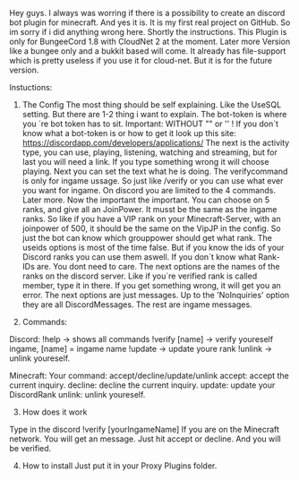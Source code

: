 Hey guys. I always was worring if there is a possibility to create an discord bot plugin for minecraft. And yes it is. It is my first real project on GitHub. So im sorry if i did anything wrong here. Shortly the instructions. This Plugin is only for BungeeCord 1.8 with CloudNet 2 at the moment. Later more Version like a bungee only and a bukkit based will come. It already has file-support which is pretty useless if you use it for cloud-net. But it is for the future version. 

Instuctions:

1. The Config
  The most thing should be self explaining. Like the UseSQL setting. But there are 1-2 thing i want to explain. The bot-token is where you   ´re bot token has to sit. Important: WITHOUT "" or '' ! If you don´t know what a bot-token is or how to get it look up this site:          https://discordapp.com/developers/applications/
  The next is the activity type, you can use, playing, listening, watching and streaming, but for last you will need a link. If you type     something wrong it will choose playing. Next you can set the text what he is doing. The verifycommand is only for ingame ussage. So just   like /verify or you can use what ever you want for ingame. On discord you are limited to the 4 commands. Later more. Now the important     the important. You can choose on 5 ranks, and give all an JoinPower. It musst be the same as the ingame ranks. So like if you have a VIP
  rank on your Minecraft-Server, with an joinpower of 500, it should be the same on the VipJP in the config. So just the bot can know
  which grouppower should get what rank. The useids options is most of the time false. But if you know the ids of your Discord ranks you 
  can use them aswell. If you don´t know what Rank-IDs are. You dont need to care. The next options are the names of the ranks on the
  discord server. Like if you´re verified rank is called member, type it in there. If you get something wrong, it will get you an error. 
  The next options are just messages. Up to the 'NoInquiries' option they are all DiscordMessages. The rest are ingame messages.
  
2. Commands: 

Discord:
!help -> shows all commands
!verify [name] -> verify youreself ingame, [name] = ingame name
!update -> update youre rank
!unlink -> unlink youreself.

Minecraft:
Your command: accept/decline/update/unlink
accept: accept the current inquiry.
decline: decline the current inquiry.
update: update your DiscordRank
unlink: unlink youreself.

3. How does it work

Type in the discord !verify [yourIngameName]
If you are on the Minecraft network. You will get an message. Just hit accept or decline. And you will be verified.

4. How to install
Just put it in your Proxy Plugins folder.
